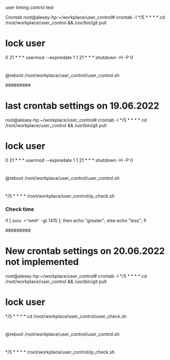 user timing control
test

Crontab
root@alexey-hp:~/workplace/user_control# crontab -l
*/5 * * * * cd /root/workplace/user_control && /usr/bin/git pull
# lock user
0 21 * * * usermod --expiredate 1
1 21 * * * shutdown -H -P 0
#
@reboot /root/workplace/user_control/user_control.sh

#########
# last crontab settings on 19.06.2022
root@alexey-hp:~/workplace/user_control# crontab -l
*/5 * * * * cd /root/workplace/user_control && /usr/bin/git pull
# lock user
0 21 * * * usermod --expiredate 1
1 21 * * * shutdown -H -P 0
#
@reboot /root/workplace/user_control/user_control.sh
#
*/5 * * * * /root/workplace/user_control/ip_check.sh

### Check time
if [ `date +"%H%M"` -gt 1415 ]; 
    then 
    echo "greater";
else 
    echo "less";
fi


#########
# New crontab settings on 20.06.2022 not implemented
root@alexey-hp:~/workplace/user_control# crontab -l
*/5 * * * * cd /root/workplace/user_control && /usr/bin/git pull
# lock user
*/5 * * * * cd /root/workplace/user_control/user_check.sh
#
@reboot /root/workplace/user_control/user_control.sh
#
*/5 * * * * /root/workplace/user_control/ip_check.sh